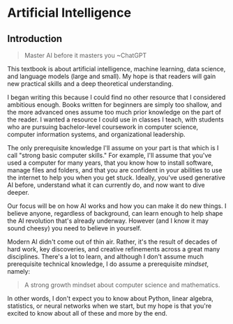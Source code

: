 # Artificial Intelligence 

## Introduction

> Master AI before it masters you ~ChatGPT

This textbook is about artificial intelligence, machine learning, data science, and language models (large and small).  My hope is that readers will gain new practical skills and a deep theoretical understanding.

I began writing this because I could find no other resource that I considered ambitious enough.  Books written for beginners are simply too shallow, and the more advanced ones assume too much prior knowledge on the part of the reader.  I wanted a resource I could use in classes I teach, with students who are pursuing bachelor-level coursework in computer science, computer information systems, and organizational leadership.

The only prerequisite knowledge I'll assume on your part is that which is I call "strong basic computer skills."  For example, I'll assume that you've used a computer for many years, that you know how to install software, manage files and folders, and that you are confident in your abilities to use the internet to help you when you get stuck.  Ideally, you've used generative AI before, understand what it can currently do, and now want to dive deeper.  

Our focus will be on how AI works and how you can make it do new things.  I believe anyone, regardless of background, can learn enough to help shape the AI revolution that's already underway.  However (and I know it may sound cheesy) you need to believe in yourself.

Modern AI didn't come out of thin air.  Rather, it's the result of decades of hard work, key discoveries, and creative refinements across a great many disciplines.  There's a lot to learn, and although I don't assume much prerequisite technical knowledge, I do assume a prerequisite *mindset*, namely:

> A strong growth mindset about computer science and mathematics.

In other words, I don't expect you to know about Python, linear algebra, statistics, or neural networks when we start, but my hope is that you're excited to know about all of these and more by the end.